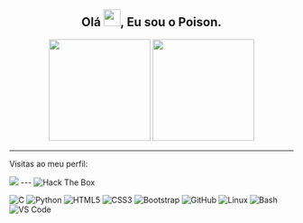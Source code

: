### <h2 align="center">Olá <img src="https://raw.githubusercontent.com/kaueMarques/kaueMarques/master/hi.gif" width="30px">, Eu sou o Poison.</h2>
<p align="center">
  <img height="180em" src="https://github-readme-stats.vercel.app/api?username=poisonbatata&show_icons=true&theme=github_dark&include_all_commits=true&count_private=true"/>
  <img height="180em" src="https://github-readme-stats.vercel.app/api/top-langs/?username=poisonbatata&layout=compact&langs_count=8&theme=github_dark"/>
</p>

---
<p>Visitas ao meu perfil:</p>
<img src="https://profile-counter.glitch.me/poisonbatata/count.svg">
---

<img src="http://www.hackthebox.eu/badge/image/437365" alt="Hack The Box">

![C](http://img.shields.io/badge/-C-A8B9CC?style=flat-square&logo=c&logoColor=ffffff)
![Python](http://img.shields.io/badge/-Python-3776AB?style=flat-square&logo=python&logoColor=ffffff)
![HTML5](https://img.shields.io/badge/-HTML5-%23E44D27?style=flat-square&logo=html5&logoColor=ffffff)
![CSS3](https://img.shields.io/badge/-CSS3-%231572B6?style=flat-square&logo=css3)
![Bootstrap](https://img.shields.io/badge/-Bootstrap-563D7C?style=flat-square&logo=Bootstrap)
![GitHub](https://img.shields.io/badge/-GitHub-181717?style=flat-square&logo=github)
![Linux](https://img.shields.io/badge/-Linux-05122A?style=flat-square&logo=linux&logoColor=ffffff)
![Bash](https://img.shields.io/badge/-Bash-05122A?style=flat-square&logo=bash&logoColor=ffffff)
![VS Code](http://img.shields.io/badge/-VS%20Code-007ACC?style=flat-square&logo=visual-studio-code&logoColor=ffffff)

<!--
**poisonbatata/poisonbatata** is a ✨ _special_ ✨ repository because its `README.md` (this file) appears on your GitHub profile.

Here are some ideas to get you started:

- 🔭 I’m currently working on ...
- 🌱 I’m currently learning ...
- 👯 I’m looking to collaborate on ...
- 🤔 I’m looking for help with ...
- 💬 Ask me about ...
- 📫 How to reach me: ...
- 😄 Pronouns: ...
- ⚡ Fun fact: ...
-->
